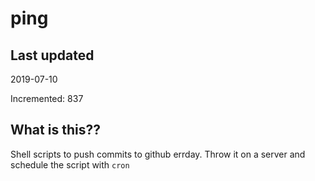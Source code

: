 # ping

## Last updated
2019-07-10

Incremented: 837

## What is this??
Shell scripts to push commits to github errday. Throw it on a server and schedule the script with `cron`
